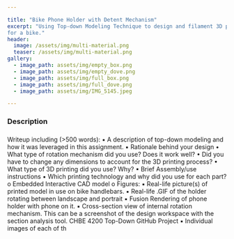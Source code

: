 ```yaml
---

title: "Bike Phone Holder with Detent Mechanism"
excerpt: "Using Top-down Modeling Technique to design and filament 3D print a phone holder
for a bike."
header:
  image: /assets/img/multi-material.png
  teaser: /assets/img/multi-material.png
gallery:
  - image_path: assets/img/empty_box.png
  - image_path: assets/img/empty_dove.png
  - image_path: assets/img/full_box.png
  - image_path: assets/img/full_dove.png
  - image_path: assets/img/IMG_5145.jpeg

---
```

### Description
###
 Writeup including (>500 words):
▪ A description of top-down modeling and how it was leveraged in this
assignment.
▪ Rationale behind your design
• What type of rotation mechanism did you use? Does it work well?
• Did you have to change any dimensions to account for the 3D
printing process?
• What type of 3D printing did you use? Why?
▪ Brief Assembly/use instructions
▪ Which printing technology and why did you use for each part?
o Embedded Interactive CAD model
o Figures:
▪ Real-life picture(s) of printed model in use on bike handlebars.
▪ Real-life .GIF of the holder rotating between landscape and portrait
▪ Fusion Rendering of phone holder with phone on it.
▪ Cross-section view of internal rotation mechanism. This can be a
screenshot of the design workspace with the section analysis tool. 
CHBE 4200 Top-Down GitHub Project
▪ Individual images of each of th
